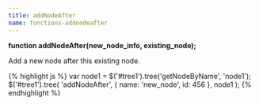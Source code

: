 ```yaml
---
title: addNodeAfter
name: functions-addnodeafter
---
```


**function addNodeAfter(new_node_info, existing_node);**

Add a new node after this existing node.

{% highlight js %}
var node1 = $('#tree1').tree('getNodeByName', 'node1');
$('#tree1').tree(
'addNodeAfter',
{
name: 'new_node',
id: 456
},
node1
);
{% endhighlight %}
